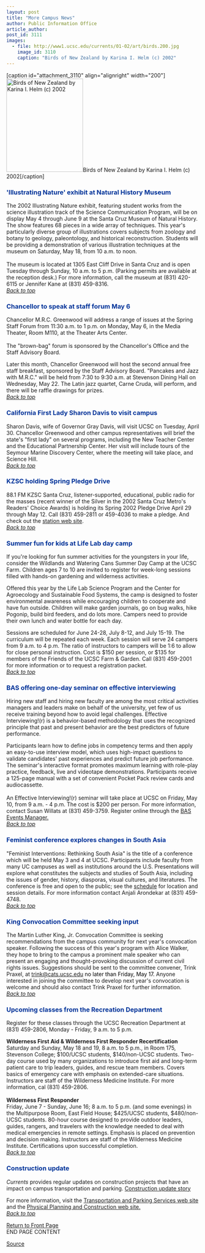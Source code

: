 ```yaml
---
layout: post
title: "More Campus News"
author: Public Information Office
article_author: 
post_id: 3111
images:
  - file: http://www1.ucsc.edu/currents/01-02/art/birds.200.jpg
    image_id: 3110
    caption: "Birds of New Zealand by Karina I. Helm (c) 2002"
---
```


[caption id="attachment_3110" align="alignright" width="200"]<a href="http://dev-ucsc-news.pantheonsite.io/wp-content/uploads/2002/04/birds.200.jpg"><img class="size-full wp-image-3110" src="http://dev-ucsc-news.pantheonsite.io/wp-content/uploads/2002/04/birds.200.jpg" alt="Birds of New Zealand by Karina I. Helm (c) 2002" width="200" height="243" /></a>Birds of New Zealand by Karina I. Helm (c) 2002[/caption]
<h3>
  <a name="'Illustrating"></a><font color="#003399">'Illustrating Nature' exhibit at Natural History Museum</font>
</h3>The 2002 Illustrating Nature exhibit, featuring student works from the science illustration track of the Science Communication Program, will be on display May 4 through June 9 at the Santa Cruz Museum of Natural History. The show features 68 pieces in a wide array of techniques. This year's particularly diverse group of illustrations covers subjects from zoology and botany to geology, paleontology, and historical reconstruction. Students will be providing a demonstration of various illustration techniques at the museum on Saturday, May 18, from 10 a.m. to noon.<br>
<br>
The museum is located at 1305 East Cliff Drive in Santa Cruz and is open Tuesday through Sunday, 10 a.m. to 5 p.m. (Parking permits are available at the reception desk.) For more information, call the museum at (831) 420-6115 or Jennifer Kane at (831) 459-8316.<br>
<a href="#'Illustrating"><i>Back to top</i></a>
<h3>
  <a name="Chancellor" id="Chancellor"></a><font color="#003399">Chancellor to speak at staff forum May 6</font>
</h3>
<p>
  Chancellor M.R.C. Greenwood will address a range of issues at the Spring Staff Forum from 11:30 a.m. to 1 p.m. on Monday, May 6, in the Media Theater, Room M110, at the Theater Arts Center.<br>
  <br>
  The "brown-bag" forum is sponsored by the Chancellor's Office and the Staff Advisory Board.
</p>
<p>
  Later this month, Chancellor Greenwood will host the second annual free staff breakfast, sponsored by the Staff Advisory Board. "Pancakes and Jazz with M.R.C." will be held from 7:30 to 9:30 a.m. at Stevenson Dining Hall on Wednesday, May 22. The Latin jazz quartet, Carne Cruda, will perform, and there will be raffle drawings for prizes.<br>
  <a href="#'Illustrating"><i>Back to top</i></a>
</p>
<h3>
  <a name="California" id="California"></a><font color="#003399">California</font> <font color="#003399">First Lady Sharon Davis to visit campus</font>
</h3>
<p>
  Sharon Davis, wife of Governor Gray Davis, will visit UCSC on Tuesday, April 30. Chancellor Greenwood and other campus representatives will brief the state's "first lady" on several programs, including the New Teacher Center and the Educational Partnership Center. Her visit will include tours of the Seymour Marine Discovery Center, where the meeting will take place, and Science Hill.<br>
  <a href="#'Illustrating"><i>Back to top</i></a>
</p>
<h3>
  <a name="KZSC" id="KZSC"></a><font color="#003399">KZSC holding Spring Pledge Drive</font>
</h3>
<p>
  88.1 FM KZSC Santa Cruz, listener-supported, educational, public radio for the masses (recent winner of the Silver in the 2002 Santa Cruz Metro's Readers' Choice Awards) is holding its Spring 2002 Pledge Drive April 29 through May 12. Call (831) 459-2811 or 459-4036 to make a pledge. And check out the <a href="http://kzsc.ucsc.edu">station web site</a>.<br>
  <a href="#'Illustrating"><i>Back to top</i></a>
</p>
<h3>
  <a name="Summer" id="Summer"></a><font color="#003399">Summer fun for kids at Life Lab day camp</font>
</h3>
<p>
  If you're looking for fun summer activities for the youngsters in your life, consider the Wildlands and Watering Cans Summer Day Camp at the UCSC Farm. Children ages 7 to 10 are invited to register for week-long sessions filled with hands-on gardening and wilderness activities.
</p>
<p>
  Offered this year by the Life Lab Science Program and the Center for Agroecology and Sustainable Food Systems, the camp is designed to foster environmental awareness while encouraging children to cooperate and have fun outside. Children will make garden journals, go on bug walks, hike Pogonip, build bird feeders, and do lots more. Campers need to provide their own lunch and water bottle for each day.
</p>
<p>
  Sessions are scheduled for June 24-28, July 8-12, and July 15-19. The curriculum will be repeated each week. Each session will serve 24 campers from 9 a.m. to 4 p.m. The ratio of instructors to campers will be 1:6 to allow for close personal instruction. Cost is $150 per session, or $135 for members of the Friends of the UCSC Farm &amp; Garden. Call (831) 459-2001 for more information or to request a registration packet.<br>
  <a href="#'Illustrating"><i>Back to top</i></a>
</p>
<h3>
  <a name="BAS" id="BAS"></a><font color="#003399">BAS offering one-day seminar on effective interviewing</font>
</h3>
<p>
  Hiring new staff and hiring new faculty are among the most critical activities managers and leaders make on behalf of the university, yet few of us receive training beyond how to avoid legal challenges. Effective Interviewing!(r) is a behavior-based methodology that uses the recognized principle that past and present behavior are the best predictors of future performance.
</p>
<p>
  Participants learn how to define jobs in competency terms and then apply an easy-to-use interview model, which uses high-impact questions to validate candidates' past experiences and predict future job performance. The seminar's interactive format promotes maximum learning with role-play practice, feedback, live and videotape demonstrations. Participants receive a 125-page manual with a set of convenient Pocket Pack review cards and audiocassette.<br>
  <br>
  An Effective Interviewing!(r) seminar will take place at UCSC on Friday, May 10, from 9 a.m. - 4 p.m. The cost is $200 per person. For more information, contact Susan Willats at (831) 459-3759. Register online through the <a href="http://bas.ucsc.edu/dev/events/index.cfm.">BAS Events Manager.</a><br>
  <a href="#'Illustrating"><i>Back to top</i></a>
</p>
<h3>
  <a name="Feminist" id="Feminist"></a><font color="#003399">Feminist conference explores changes in South Asia</font>
</h3>
<p>
  "Feminist Interventions: Rethinking South Asia" is the title of a conference which will be held May 3 and 4 at UCSC. Participants include faculty from many UC campuses as well as institutions around the U.S. Presentations will explore what constitutes the subjects and studies of South Asia, including the issues of gender, history, diasporas, visual cultures, and literatures. The conference is free and open to the public; see the <a href="http://humwww.ucsc.edu/CultStudies/EVENTS/Spring02/S02feminvenprog.html">schedule</a> for location and session details. For more information contact Anjali Arondekar at (831) 459-4748.<br>
  <a href="#'Illustrating"><i>Back to top</i></a>
</p>
<h3>
  <font color="#003399">King Convocation Committee seeking input</font>
</h3>
<p>
  The Martin Luther King, Jr. Convocation Committee is seeking recommendations from the campus community for next year's convocation speaker. Following the success of this year's program with Alice Walker, they hope to bring to the campus a prominent male speaker who can present an engaging and thought-provoking discussion of current civil rights issues. Suggestions should be sent to the committee convener, Trink Praxel, at <a href="mailto:trink@cats.ucsc.edu">trink@cats.ucsc.edu</a> <font color="#000000">no later than Friday, May 17.</font> Anyone interested in joining the committee to develop next year's convocation is welcome and should also contact Trink Praxel for further information.<br>
  <a href="#'Illustrating"><i>Back to top</i></a>
</p>
<h3>
  <a name="Upcoming" id="Upcoming"></a><font color="#003399">Upcoming classes from the Recreation Department</font>
</h3>
<p>
  Register for these classes through the UCSC Recreation Department at (831) 459-2806, Monday - Friday, 9 a.m. to 5 p.m.
</p>
<p>
  <b>Wilderness First Aid &amp; Wilderness First Responder Recertification<br></b>Saturday and Sunday, May 18 and 19, 8 a.m. to 5 p.m., in Room 175, Stevenson College; $100/UCSC students, $140/non-UCSC students. Two-day course used by many organizations to introduce first aid and long-term patient care to trip leaders, guides, and rescue team members. Covers basics of emergency care with emphasis on extended-care situations. Instructors are staff of the Wilderness Medicine Institute. For more information, cal (831) 459-2806.<br>
  <br>
  <b>Wilderness First Responder</b><br>
  Friday, June 7 - Sunday, June 16; 8 a.m. to 5 p.m. (and some evenings) in the Multipurpose Room, East Field House; $425/UCSC students, $480/non-UCSC students. 80-hour course designed to provide outdoor leaders, guides, rangers, and travelers with the knowledge needed to deal with medical emergencies in remote settings. Emphasis is placed on prevention and decision making. Instructors are staff of the Wilderness Medicine Institute. Certifications upon successful completion.<br>
  <a href="#'Illustrating"><i>Back to top</i></a>
</p>
<h3>
  <a name="Construction" id="Construction"></a><font color="#003399">Construction update</font>
</h3>
<p>
  <i>Currents</i> provides regular updates on construction projects that have an impact on campus transportation and parking. <a href="../../construction.html">Construction update story</a>
</p>
<p>
  For more information, visit the <a href="http://www2.ucsc.edu/taps/">Transportation and Parking Services web site</a> and the <a href="http://www2.ucsc.edu/ppc/">Physical Planning and Construction web site.<br></a><a href="#'Illustrating"><i>Back to top</i></a>
</p>
<p>
  <a href="../../index.html">Return to Front Page<br></a> END PAGE CONTENT
</p>
<p><a href="http://www1.ucsc.edu/currents/01-02/04-29/morenews.html" title="Permalink to morenews">Source</a></p>
